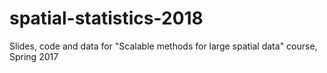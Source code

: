 # spatial-statistics-2018

Slides, code and data for "Scalable methods for large spatial data" course, Spring 2017
